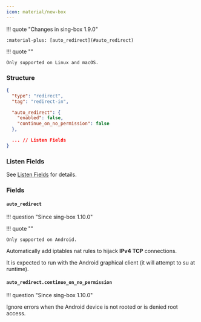 ```yaml
---
icon: material/new-box
---
```


!!! quote "Changes in sing-box 1.9.0"

    :material-plus: [auto_redirect](#auto_redirect)

!!! quote ""

    Only supported on Linux and macOS.

### Structure

```json
{
  "type": "redirect",
  "tag": "redirect-in",

  "auto_redirect": {
    "enabled": false,
    "continue_on_no_permission": false
  },

  ... // Listen Fields
}
```

### Listen Fields

See [Listen Fields](/configuration/shared/listen/) for details.

### Fields

#### `auto_redirect`

!!! question "Since sing-box 1.10.0"

!!! quote ""

    Only supported on Android.

Automatically add iptables nat rules to hijack **IPv4 TCP** connections.

It is expected to run with the Android graphical client (it will attempt to su at runtime).

#### `auto_redirect.continue_on_no_permission`

!!! question "Since sing-box 1.10.0"

Ignore errors when the Android device is not rooted or is denied root access.
